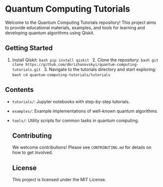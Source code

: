  # Quantum Computing Tutorials

  Welcome to the Quantum Computing Tutorials repository! This project aims to provide educational materials, examples, and tools for learning and developing quantum algorithms using Qiskit.

  ## Getting Started

  1. Install Qiskit:
    ```bash
    pip install qiskit
    ```
    2. Clone the repository:
    ```bash
    git clone https://github.com/dkrizhanovskyi/quantum-computing-tutorials.git
    ```
    3. Navigate to the tutorials directory and start exploring:
    ```bash
    cd quantum-computing-tutorials/tutorials
    ```

  ## Contents

  - `tutorials/`: Jupyter notebooks with step-by-step tutorials.
  - `examples/`: Example implementations of well-known quantum algorithms.
  - `tools/`: Utility scripts for common tasks in quantum computing.

    ## Contributing

    We welcome contributions! Please see `CONTRIBUTING.md` for details on how to get involved.

    ## License

    This project is licensed under the MIT License.
    
